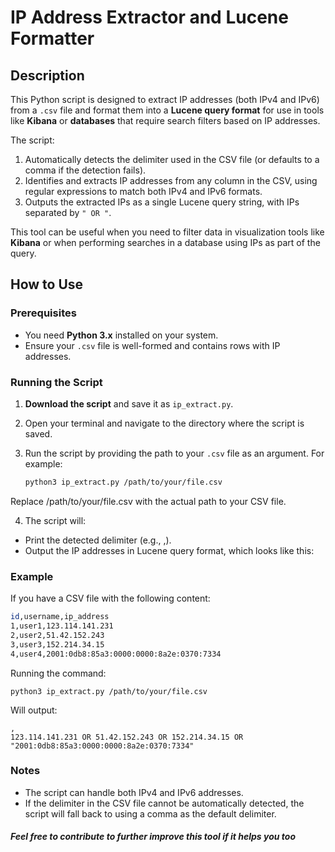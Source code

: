 # IP Address Extractor and Lucene Formatter

## Description

This Python script is designed to extract IP addresses (both IPv4 and IPv6) from a `.csv` file and format them into a **Lucene query format** for use in tools like **Kibana** or **databases** that require search filters based on IP addresses.

The script:
1. Automatically detects the delimiter used in the CSV file (or defaults to a comma if the detection fails).
2. Identifies and extracts IP addresses from any column in the CSV, using regular expressions to match both IPv4 and IPv6 formats.
3. Outputs the extracted IPs as a single Lucene query string, with IPs separated by `" OR "`.

This tool can be useful when you need to filter data in visualization tools like **Kibana** or when performing searches in a database using IPs as part of the query.

## How to Use

### Prerequisites

- You need **Python 3.x** installed on your system.
- Ensure your `.csv` file is well-formed and contains rows with IP addresses.

### Running the Script

1. **Download the script** and save it as `ip_extract.py`.

2. Open your terminal and navigate to the directory where the script is saved.

3. Run the script by providing the path to your `.csv` file as an argument. For example:

   ```bash
   python3 ip_extract.py /path/to/your/file.csv

Replace /path/to/your/file.csv with the actual path to your CSV file.

4. The script will:
- Print the detected delimiter (e.g., ,).
- Output the IP addresses in Lucene query format, which looks like this:

### Example
If you have a CSV file with the following content:

  ```bash
  id,username,ip_address
  1,user1,123.114.141.231
  2,user2,51.42.152.243
  3,user3,152.214.34.15
  4,user4,2001:0db8:85a3:0000:0000:8a2e:0370:7334
  ```

Running the command:
```
python3 ip_extract.py /path/to/your/file.csv
```

Will output:
```
,
123.114.141.231 OR 51.42.152.243 OR 152.214.34.15 OR "2001:0db8:85a3:0000:0000:8a2e:0370:7334"
```

### Notes
- The script can handle both IPv4 and IPv6 addresses.
- If the delimiter in the CSV file cannot be automatically detected, the script will fall back to using a comma as the default delimiter.

##### Feel free to contribute to further improve this tool if it helps you too


